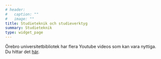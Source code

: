 ```yaml
---
# header:
#   caption: ""
#   image: ""
title: Studieteknik och studieverktyg
summary: Studieteknik
type: widget_page
---
```


Örebro universitetbibliotek har flera Youtube videos som kan vara nyttiga. Du hittar det [här](https://www.youtube.com/user/orebroub/videos).